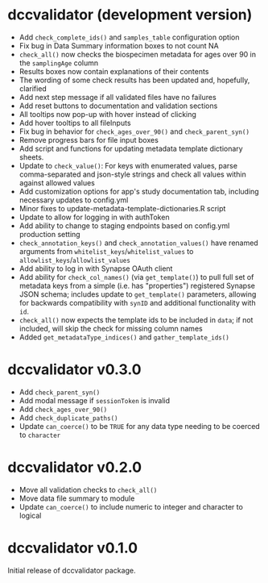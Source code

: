 # dccvalidator (development version)

- Add `check_complete_ids()` and `samples_table` configuration option
- Fix bug in Data Summary information boxes to not count NA
- `check_all()` now checks the biospecimen metadata for ages over 90 in the
  `samplingAge` column
- Results boxes now contain explanations of their contents
- The wording of some check results has been updated and, hopefully, clarified
- Add next step message if all validated files have no failures
- Add reset buttons to documentation and validation sections
- All tooltips now pop-up with hover instead of clicking
- Add hover tooltips to all fileInputs
- Fix bug in behavior for `check_ages_over_90()` and `check_parent_syn()`
- Remove progress bars for file input boxes
- Add script and functions for updating metadata template dictionary sheets.
- Update to `check_value()`: For keys with enumerated values, parse comma-separated and json-style strings and check all values within against allowed values
- Add customization options for app's study documentation tab, including necessary updates to config.yml
- Minor fixes to update-metadata-template-dictionaries.R script
- Update to allow for logging in with authToken
- Add ability to change to staging endpoints based on config.yml production setting
- `check_annotation_keys()` and `check_annotation_values()` have renamed
  arguments from `whitelist_keys`/`whitelist_values` to
  `allowlist_keys`/`allowlist_values`
- Add ability to log in with Synapse OAuth client
- Add ability for `check_col_names()` (via `get_template()`) to pull full set of metadata keys from a simple (i.e. has "properties") registered Synapse JSON schema; includes update to `get_template()` parameters, allowing for backwards compatibility with `synID` and additional functionality with `id`.
- `check_all()` now expects the template ids to be included in `data`; if not included, will skip the check for missing column names
- Added `get_metadataType_indices()` and `gather_template_ids()`

# dccvalidator v0.3.0

- Add `check_parent_syn()`
- Add modal message if `sessionToken` is invalid
- Add `check_ages_over_90()`
- Add `check_duplicate_paths()`
- Update `can_coerce()` to be `TRUE` for any data type needing to be coerced to `character`

# dccvalidator v0.2.0

- Move all validation checks to `check_all()`
- Move data file summary to module
- Update `can_coerce()` to include numeric to integer and character to logical

# dccvalidator v0.1.0

Initial release of dccvalidator package.
